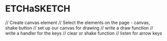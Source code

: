 # ETCHaSKETCH
// Create canvas element
// Select the elements on the page - canvas, shake button
// set up our canvas for drawing
// write a draw function
// write a handler for the keys
// clear or shake function
// listen for arrow keys